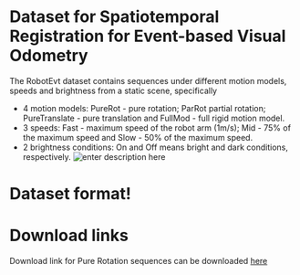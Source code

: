 # Dataset for Spatiotemporal Registration for Event-based Visual Odometry
The RobotEvt dataset contains sequences under different motion models, speeds and brightness from a static scene, specifically
 -  4 motion models: PureRot - pure rotation; ParRot partial rotation; PureTranslate - pure translation and FullMod - full rigid motion model.
- 3 speeds: Fast - maximum speed of the robot arm (1m/s); Mid - 75% of the maximum speed and Slow - 50% of the maximum speed.
- 2 brightness conditions: On and Off means bright and dark conditions, respectively.
 ![enter description here](.robot_setup.png)
 # Dataset format!

# Download links
Download link for Pure Rotation sequences can be downloaded [here](https://drive.google.com/drive/folders/1uhnCR2iDIEZhVNmL-2a-FWmo1J-Ip_vv?usp=sharing)
